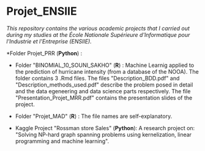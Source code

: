 # Projet_ENSIIE

*This repository contains the various academic projects that I carried out during my studies at the École Nationale Supérieure d'Informatique pour l'Industrie et l'Entreprise (ENSIIE).*

*Folder Projet_PRR (**Python**) :

* Folder "BINOMIAL_10_SOUNI_SAKHO" (**R**) : Machine Learnig applied to the prediction of hurricane intensity (from a database of the NOOA).
The folder contains 3 .Rmd files. 
The files "Description_BDD.pdf" and "Description_methods_used.pdf" describe the problem posed in detail and the data egeneering and data science parts respectively.
The file "Presentation_Projet_MRR.pdf" contains the presentation slides of the project.


* Folder "Projet_MAD" (**R**) : The file names are self-explanatory.


* Kaggle Project "Rossman store Sales" (**Python**): A research project on: "Solving NP-hard graph spanning problems using kernelization, linear programming and machine learning".



